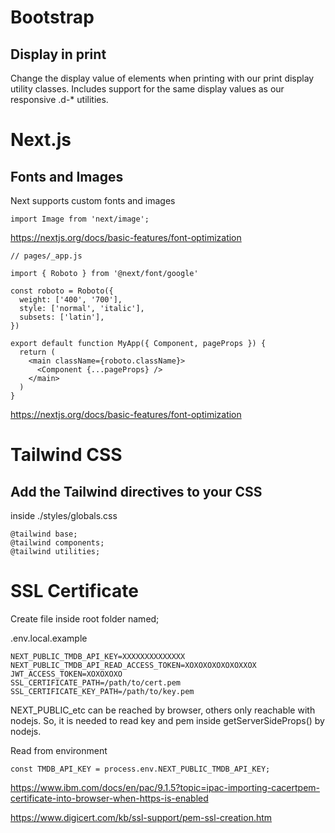 
# Bootstrap

## Display in print
Change the display value of elements when printing with our print display utility classes. Includes support for the same display values as our responsive .d-* utilities.

# Next.js

## Fonts and Images

Next supports custom fonts and images

```
import Image from 'next/image';
```

https://nextjs.org/docs/basic-features/font-optimization

```
// pages/_app.js

import { Roboto } from '@next/font/google'

const roboto = Roboto({
  weight: ['400', '700'],
  style: ['normal', 'italic'],
  subsets: ['latin'],
})

export default function MyApp({ Component, pageProps }) {
  return (
    <main className={roboto.className}>
      <Component {...pageProps} />
    </main>
  )
}
```

https://nextjs.org/docs/basic-features/font-optimization


# Tailwind CSS

## Add the Tailwind directives to your CSS

inside ./styles/globals.css

```
@tailwind base;
@tailwind components;
@tailwind utilities;
```

# SSL Certificate

Create file inside root folder named; 

.env.local.example
```
NEXT_PUBLIC_TMDB_API_KEY=XXXXXXXXXXXXXX
NEXT_PUBLIC_TMDB_API_READ_ACCESS_TOKEN=XOXOXOXOXOXOXXOX
JWT_ACCESS_TOKEN=XOXOXOXO
SSL_CERTIFICATE_PATH=/path/to/cert.pem
SSL_CERTIFICATE_KEY_PATH=/path/to/key.pem
```
NEXT_PUBLIC_etc can be reached by browser, others only reachable with nodejs. So, it is needed to read key and pem inside getServerSideProps() by nodejs.

Read from environment 

```
const TMDB_API_KEY = process.env.NEXT_PUBLIC_TMDB_API_KEY;
```

https://www.ibm.com/docs/en/pac/9.1.5?topic=ipac-importing-cacertpem-certificate-into-browser-when-https-is-enabled

https://www.digicert.com/kb/ssl-support/pem-ssl-creation.htm